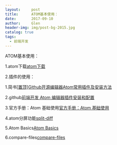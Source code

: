 ```yaml
---
layout:     post 
title:      ATOM基本使用：
date:       2017-09-10
author:     Glen                      
header-img: img/post-bg-2015.jpg
catalog: true 
tags: 
  - 前端开发
---  
```


ATOM基本使用：

1.atom下载[atom下载](https://atom.io/)

2.插件的使用：

1.简书[[置顶]Github开源编辑器Atom常用插件及安装方法](http://www.jianshu.com/p/f435363e85d2)

2.github[前端开发 Atom 编辑器插件安装和配置
](https://github.com/zhiqiang21/MyToolsConfig/issues/1)

3.官方手册：Atom 基础使用[官方手册：Atom 基础使用](https://atom-china.org/t/atom/62)

4.atom分屏功能[split-diff](https://atom.io/packages/split-diff)

5.Atom Basics[Atom Basics](http://flight-manual.atom.io/getting-started/sections/atom-basics/)

6.compare-files[compare-files](https://atom.io/packages/compare-files)
